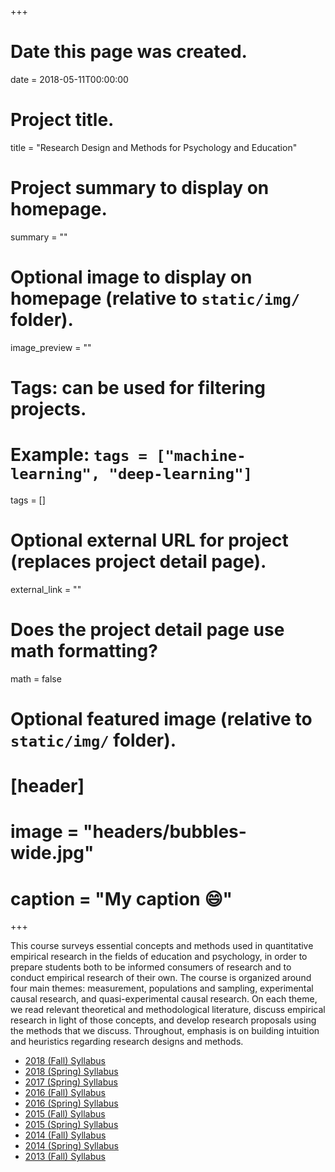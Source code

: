 +++
# Date this page was created.
date = 2018-05-11T00:00:00

# Project title.
title = "Research Design and Methods for Psychology and Education"

# Project summary to display on homepage.
summary = ""

# Optional image to display on homepage (relative to `static/img/` folder).
image_preview = ""

# Tags: can be used for filtering projects.
# Example: `tags = ["machine-learning", "deep-learning"]`
tags = []

# Optional external URL for project (replaces project detail page).
external_link = ""

# Does the project detail page use math formatting?
math = false

# Optional featured image (relative to `static/img/` folder).
# [header]
# image = "headers/bubbles-wide.jpg"
# caption = "My caption :smile:"

+++

This course surveys essential concepts and methods used in quantitative empirical research in the fields of education and psychology, in order to prepare students both to be informed consumers of research and to conduct empirical research of their own. The course is organized around four main themes: measurement, populations and sampling, experimental causal research, and quasi-experimental causal research. On each theme, we read relevant theoretical and methodological literature, discuss empirical research in light of those concepts, and develop research proposals using the methods that we discuss. Throughout, emphasis is on building intuition and heuristics regarding research designs and methods.

* [2018 (Fall) Syllabus](/files/syllabi/EDP381C-2-10540-Research-Design-2018F.pdf)
* [2018 (Spring) Syllabus](/files/syllabi/EDP381C-2-10200-Research-Design-2018S.pdf)
* [2017 (Spring) Syllabus](/files/syllabi/EDP381C-2-10895-Research-Design-2017S.pdf)
* [2016 (Fall) Syllabus](/files/syllabi/EDP381C-2-10770-Research-Design-2016F.pdf)
* [2016 (Spring) Syllabus](/files/syllabi/EDP381C-2-10790-Research-Design-2016S.pdf)
* [2015 (Fall) Syllabus](/files/syllabi/EDP381C-2-10790-Research-Design-2015F.pdf)
* [2015 (Spring) Syllabus](/files/syllabi/EDP384-10594-Research-Design-2015S.pdf)
* [2014 (Fall) Syllabus](/files/syllabi/EDP384-10977-Research-Design-2014F.pdf)
* [2014 (Spring) Syllabus](/files/syllabi/EDP384-11212-Research-Design-2014S.pdf)
* [2013 (Fall) Syllabus](/files/syllabi/EDP384-10615-Research-Design-2013F.pdf)
